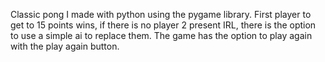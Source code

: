 Classic pong I made with python using the pygame library. First player to get to 15 points wins, if there is no player 2 present IRL, there is the option to use a simple ai to replace them. The game has the option to play again with the play again button. 
